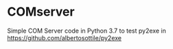 # COMserver

Simple COM Server code in Python 3.7 to test py2exe in https://github.com/albertosottile/py2exe
